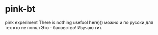 # pink-bt
pink experiment
There is nothing usefool here)))
можно и по русски для тех кто не понял
Это - баловство!
Изучаю гит.
